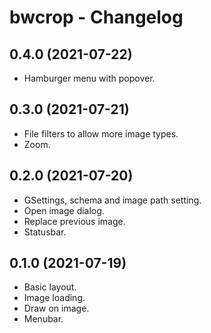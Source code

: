 # bwcrop - Changelog


## 0.4.0 (2021-07-22)

- Hamburger menu with popover.


## 0.3.0 (2021-07-21)

- File filters to allow more image types.
- Zoom.


## 0.2.0 (2021-07-20)

- GSettings, schema and image path setting.
- Open image dialog.
- Replace previous image.
- Statusbar.


## 0.1.0 (2021-07-19)

- Basic layout.
- Image loading.
- Draw on image.
- Menubar.
